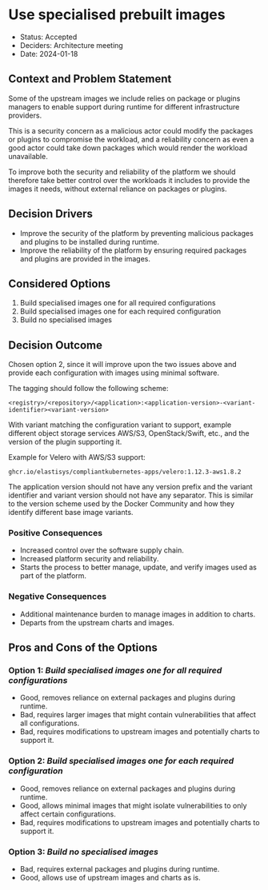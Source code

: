 # Use specialised prebuilt images

- Status: Accepted
- Deciders: Architecture meeting
- Date: 2024-01-18

## Context and Problem Statement

Some of the upstream images we include relies on package or plugins managers to enable support during runtime for different infrastructure providers.

This is a security concern as a malicious actor could modify the packages or plugins to compromise the workload, and a reliability concern as even a good actor could take down packages which would render the workload unavailable.

To improve both the security and reliability of the platform we should therefore take better control over the workloads it includes to provide the images it needs, without external reliance on packages or plugins.

## Decision Drivers <!-- optional -->

- Improve the security of the platform by preventing malicious packages and plugins to be installed during runtime.
- Improve the reliability of the platform by ensuring required packages and plugins are provided in the images.

## Considered Options

1. Build specialised images one for all required configurations
1. Build specialised images one for each required configuration
1. Build no specialised images

## Decision Outcome

Chosen option 2, since it will improve upon the two issues above and provide each configuration with images using minimal software.

The tagging should follow the following scheme:

```text
<registry>/<repository>/<application>:<application-version>-<variant-identifier><variant-version>
```

With variant matching the configuration variant to support, example different object storage services AWS/S3, OpenStack/Swift, etc., and the version of the plugin supporting it.

Example for Velero with AWS/S3 support:

```text
ghcr.io/elastisys/compliantkubernetes-apps/velero:1.12.3-aws1.8.2
```

The application version should not have any version prefix and the variant identifier and variant version should not have any separator.
This is similar to the version scheme used by the Docker Community and how they identify different base image variants.

### Positive Consequences <!-- optional -->

- Increased control over the software supply chain.
- Increased platform security and reliability.
- Starts the process to better manage, update, and verify images used as part of the platform.

### Negative Consequences <!-- optional -->

- Additional maintenance burden to manage images in addition to charts.
- Departs from the upstream charts and images.

## Pros and Cons of the Options <!-- optional -->

### Option 1: _Build specialised images one for all required configurations_

- Good, removes reliance on external packages and plugins during runtime.
- Bad, requires larger images that might contain vulnerabilities that affect all configurations.
- Bad, requires modifications to upstream images and potentially charts to support it.

### Option 2: _Build specialised images one for each required configuration_

- Good, removes reliance on external packages and plugins during runtime.
- Good, allows minimal images that might isolate vulnerabilities to only affect certain configurations.
- Bad, requires modifications to upstream images and potentially charts to support it.

### Option 3: _Build no specialised images_

- Bad, requires external packages and plugins during runtime.
- Good, allows use of upstream images and charts as is.
